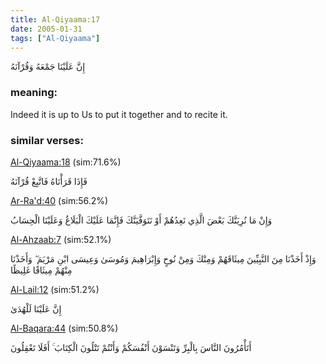 ```yaml
---
title: Al-Qiyaama:17
date: 2005-01-31
tags: ["Al-Qiyaama"]
---
```

إِنَّ عَلَيْنَا جَمْعَهُ وَقُرْآنَهُ
### meaning: 
Indeed it is up to Us to put it together and to recite it.
### similar verses: 

[Al-Qiyaama:18](/75/18) (sim:71.6%)

فَإِذَا قَرَأْنَاهُ فَاتَّبِعْ قُرْآنَهُ

[Ar-Ra'd:40](/13/40) (sim:56.2%)

وَإِنْ مَا نُرِيَنَّكَ بَعْضَ الَّذِي نَعِدُهُمْ أَوْ نَتَوَفَّيَنَّكَ فَإِنَّمَا عَلَيْكَ الْبَلَاغُ وَعَلَيْنَا الْحِسَابُ

[Al-Ahzaab:7](/33/7) (sim:52.1%)

وَإِذْ أَخَذْنَا مِنَ النَّبِيِّينَ مِيثَاقَهُمْ وَمِنْكَ وَمِنْ نُوحٍ وَإِبْرَاهِيمَ وَمُوسَىٰ وَعِيسَى ابْنِ مَرْيَمَ ۖ وَأَخَذْنَا مِنْهُمْ مِيثَاقًا غَلِيظًا

[Al-Lail:12](/92/12) (sim:51.2%)

إِنَّ عَلَيْنَا لَلْهُدَىٰ

[Al-Baqara:44](/2/44) (sim:50.8%)

أَتَأْمُرُونَ النَّاسَ بِالْبِرِّ وَتَنْسَوْنَ أَنْفُسَكُمْ وَأَنْتُمْ تَتْلُونَ الْكِتَابَ ۚ أَفَلَا تَعْقِلُونَ

